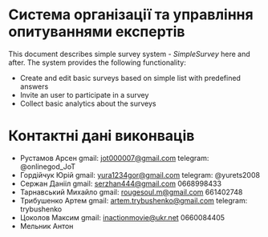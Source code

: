 # Система організації та управління опитуваннями експертів

This document describes simple survey system - _SimpleSurvey_ here and after. The system provides the following functionality:
* Create and edit basic surveys based on simple list with predefined answers
* Invite an user to participate in a survey
* Collect basic analytics about the surveys

# Контактні дані виконваців

* Рустамов Арсен gmail: jot000007@gmail.com telegram: @onlinegod_JoT
* Гордійчук Юрій gmail: yura1234gor@gmail.com telegram: @yurets2008
* Сержан Данііл gmail: serzhan444@gmail.com 0668998433
* Тарнавський Михайло gmail: rougesoul.m@gmail.com 661402748
* Трибушенко Артем gmail: artem.trybushenko@gmail.com telegram: trybushenko
* Цоколов Максим gmail: inactionmovie@ukr.net 0660084405
* Мельник Антон 


